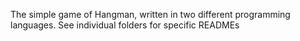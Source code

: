 The simple game of Hangman, written in two different programming languages. See individual folders for specific READMEs
